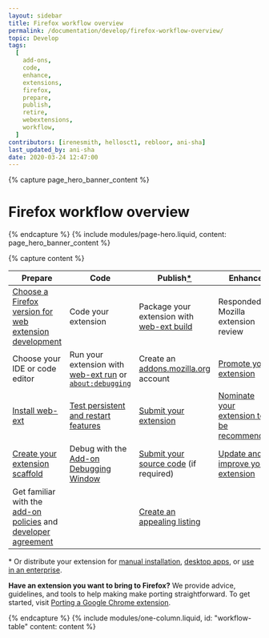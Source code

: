 ```yaml
---
layout: sidebar
title: Firefox workflow overview
permalink: /documentation/develop/firefox-workflow-overview/
topic: Develop
tags:
  [
    add-ons,
    code,
    enhance,
    extensions,
    firefox,
    prepare,
    publish,
    retire,
    webextensions,
    workflow,
  ]
contributors: [irenesmith, hellosct1, rebloor, ani-sha]
last_updated_by: ani-sha
date: 2020-03-24 12:47:00
---
```


{% capture page_hero_banner_content %}

# Firefox workflow overview

{% endcapture %}
{% include modules/page-hero.liquid,
    content: page_hero_banner_content
%}

{% capture content %}

<table>
    <thead>
        <tr>
            <th>Prepare</th>
            <th>Code</th>
            <th>Publish<a href="#distribute-extension">*</a></th>
            <th>Enhance</th>
            <th>Retire</th>
        </tr>
    </thead>
    <tbody>
        <tr>
            <td><a href="/documentation/develop/choosing-a-firefox-version-for-extension-development">Choose a Firefox version for web extension development</a></td>
            <td>Code your extension</td>
            <td> Package your extension with <a href="/documentation/develop/getting-started-with-web-ext#packaging-your-extension">web-ext build</a></td>
            <td> Responded to Mozilla extension review</td>
            <td><a href="/documentation/manage/retiring-your-extension">Retire your extension</a></td>
        </tr>
        <tr>
            <td>Choose your IDE or code editor</td>
            <td>Run your extension with <a href="/documentation/develop/getting-started-with-web-ext#testing-out-an-extension">web-ext run</a> or <a href="/documentation/develop/temporary-installation-in-firefox/"><code>about:debugging</code></a></td>
            <td>Create an <a href="https://addons.mozilla.org">addons.mozilla.org</a> account</td>
          <td><a href="/documentation/publish/promoting-your-extension/">Promote your extension</a></td>
            <td></td>
        </tr>
        <tr>
            <td><a href="/documentation/develop/getting-started-with-web-ext/">Install web-ext</a></td>
            <td><a href="/documentation/develop/testing-persistent-and-restart-features/">Test persistent and restart features</a></td>
            <td><a href="/documentation/publish/submitting-an-add-on">Submit your extension</a></td>
            <td><a href="https://blog.mozilla.org/addons/2019/04/08/recommended-extensions-program-coming-soon/">Nominate your extension to be recommended</a></td>
            <td></td>
        </tr>
        <tr>
            <td><a href="https://webext.eu/">Create your extension scaffold</a></td>
            <td>Debug with the <a href="https://developer.mozilla.org/docs/Tools/Browser_Toolbox/">Add-on Debugging Window</a></td>
            <td><a href="/documentation/publish/source-code-submission/">Submit your source code</a> (if required)</td>
            <td><a href="/documentation/manage/updating-your-extension/">Update and improve your extension</a></td>
            <td></td>
        </tr>
        <tr>
            <td>Get familiar with the <a href="/documentation/publish/add-on-policies/">add-on policies</a> and <a href="/documentation/publish/firefox-add-on-distribution-agreement/">developer agreement</a></td>
            <td></td>
            <td><a href="/documentation/develop/create-an-appealing-listing/">Create an appealing listing</a></td>
            <td></td>
            <td></td>
        </tr>
    </tbody>
</table>

<p id="distribute-extension">* Or distribute your extension for <a href="/documentation/publish/distribute-sideloading/">manual installation</a>, <a href="/documentation/publish/distribute-for-desktop-apps/">desktop apps</a>, or <a href="/documentation/enterprise/enterprise-distribution/">use in an enterprise</a>.</p>

**Have an extension you want to bring to Firefox?** We provide advice, guidelines, and tools to help making make porting straightforward. To get started, visit [Porting a Google Chrome extension](/documentation/develop/porting-a-google-chrome-extension/).

{% endcapture %}
{% include modules/one-column.liquid,
    id: "workflow-table"
    content: content
%}


